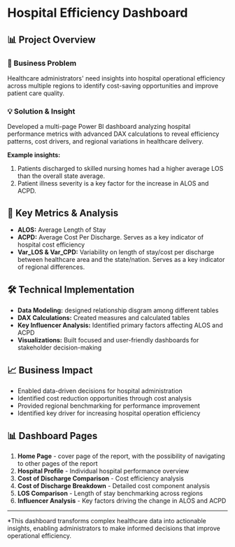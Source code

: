 # Hospital Efficiency Dashboard

## 📊 Project Overview

### 🏥 Business Problem
Healthcare administrators' need insights into hospital operational efficiency across multiple regions to identify cost-saving opportunities and improve patient care quality.

### 💡 Solution & Insight
Developed a multi-page Power BI dashboard analyzing hospital performance metrics with advanced DAX calculations to reveal efficiency patterns, cost drivers, and regional variations in healthcare delivery.

**Example insights:**
1. Patients discharged to skilled nursing homes had a higher average LOS than the overall state average.
2. Patient illness severity is a key factor for the increase in ALOS and ACPD.

## 🎯 Key Metrics & Analysis

- **ALOS:** Average Length of Stay
- **ACPD:** Average Cost Per Discharge. Serves as a key indicator of hospital cost efficiency   
- **Var_LOS & Var_CPD:** Variability on length of stay/cost per discharge between healthcare area and the state/nation. Serves as a key indicator of regional differences.

## 🛠️ Technical Implementation

- **Data Modeling:** designed relationship disgram among different tables
- **DAX Calculations:** Created measures and calculated tables
- **Key Influencer Analysis:** Identified primary factors affecting ALOS and ACPD
- **Visualizations:** Built focused and user-friendly dashboards for stakeholder decision-making

## 📈 Business Impact

-  Enabled data-driven decisions for hospital administration
-  Identified cost reduction opportunities through cost analysis
-  Provided regional benchmarking for performance improvement
-  Identified key driver for increasing hospital operation efficiency

## 📊 Dashboard Pages

1. **Home Page** - cover page of the report, with the possibility of navigating to other pages of the report
2. **Hospital Profile** - Individual hospital performance overview
3. **Cost of Discharge Comparison** - Cost efficiency analysis
4. **Cost of Discharge Breakdown** - Detailed cost component analysis
5. **LOS Comparison** - Length of stay benchmarking across regions
6. **Influencer Analysis** - Key factors driving the change in ALOS and ACPD

---

*This dashboard transforms complex healthcare data into actionable insights, enabling administrators to make informed decisions that improve operational efficiency.
